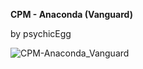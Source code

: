 **CPM - Anaconda (Vanguard)**

by psychicEgg

![CPM-Anaconda_Vanguard](https://user-images.githubusercontent.com/69336657/213704676-4833744f-9b43-4a63-be73-7d6356afbbde.png)

